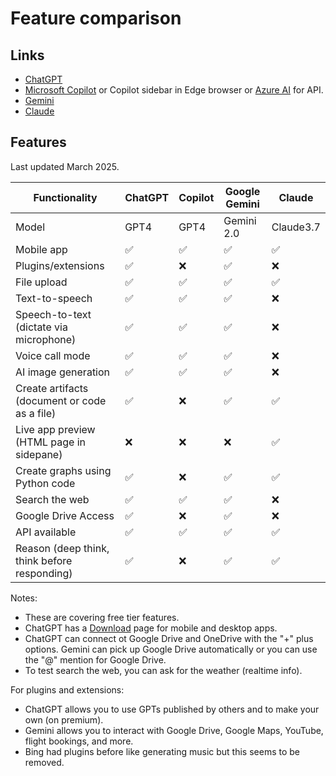 # Feature comparison


## Links

- [ChatGPT](https://chatgpt.com/)
- [Microsoft Copilot](https://copilot.microsoft) or Copilot sidebar in Edge browser or [Azure AI](https://azure.microsoft.com/en-us/solutions/ai/) for API.
- [Gemini](http://gemini.google.com/)
- [Claude](https://claude.ai/)

## Features

Last updated March 2025.

| Functionality                                 | ChatGPT | Copilot | Google Gemini | Claude    |
| --------------------------------------------- | ------- | ------- | ------------- | --------- |
| Model                                         | GPT4    | GPT4    | Gemini 2.0    | Claude3.7 |
| Mobile app                                    | ✅      | ✅      | ✅            | ✅        |
| Plugins/extensions                            | ✅      | ❌      | ✅            | ❌        |
| File upload                                   | ✅      | ✅      | ✅            | ✅        |
| Text-to-speech                                | ✅      | ✅      | ✅            | ❌        |
| Speech-to-text (dictate via microphone)       | ✅      | ✅      | ✅            | ❌        |
| Voice call mode                               | ✅      | ✅      | ✅            | ❌        |
| AI image generation                           | ✅      | ✅      | ✅            | ❌        |
| Create artifacts (document or code as a file) | ✅      | ❌      | ✅            | ✅        |
| Live app preview (HTML page in sidepane)      | ❌      | ❌      | ❌            | ✅        |
| Create graphs using Python code               | ✅      | ❌      | ✅            | ✅        |
| Search the web                                | ✅      | ✅      | ✅            | ❌        |
| Google Drive Access                           | ✅      | ❌      | ✅            | ❌        |
| API available                                 | ✅      | ✅      | ✅            | ✅        |
| Reason (deep think, think before responding)  | ✅      | ❌      | ✅            | ✅        |

Notes:

- These are covering free tier features.
- ChatGPT has a [Download](https://openai.com/chatgpt/download/) page for mobile and desktop apps.
- ChatGPT can connect ot Google Drive and OneDrive with the "+" plus options. Gemini can pick up Google Drive automatically or you can use the "@" mention for Google Drive.
- To test search the web, you can ask for the weather (realtime info).

For plugins and extensions:

- ChatGPT allows you to use GPTs published by others and to make your own (on premium).
- Gemini allows you to interact with Google Drive, Google Maps, YouTube, flight bookings, and more.
- Bing had plugins before like generating music but this seems to be removed.
